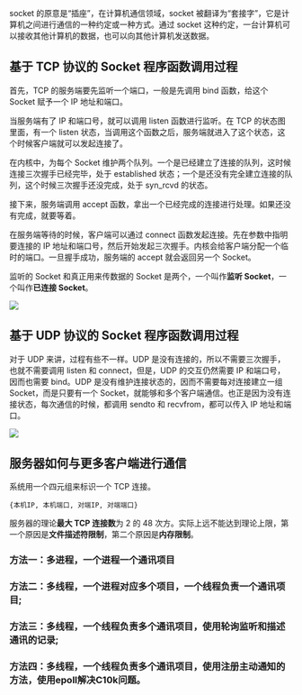 socket 的原意是“插座”，在计算机通信领域，socket 被翻译为“套接字”，它是计算机之间进行通信的一种约定或一种方式。通过 socket 这种约定，一台计算机可以接收其他计算机的数据，也可以向其他计算机发送数据。

## 基于 TCP 协议的 Socket 程序函数调用过程
首先，TCP 的服务端要先监听一个端口，一般是先调用 bind 函数，给这个 Socket 赋予一个 IP 地址和端口。

当服务端有了 IP 和端口号，就可以调用 listen 函数进行监听。在 TCP 的状态图里面，有一个 listen 状态，当调用这个函数之后，服务端就进入了这个状态，这个时候客户端就可以发起连接了。

在内核中，为每个 Socket 维护两个队列。一个是已经建立了连接的队列，这时候连接三次握手已经完毕，处于 established 状态；一个是还没有完全建立连接的队列，这个时候三次握手还没完成，处于 syn_rcvd 的状态。

接下来，服务端调用 accept 函数，拿出一个已经完成的连接进行处理。如果还没有完成，就要等着。

在服务端等待的时候，客户端可以通过 connect 函数发起连接。先在参数中指明要连接的 IP 地址和端口号，然后开始发起三次握手。内核会给客户端分配一个临时的端口。一旦握手成功，服务端的 accept 就会返回另一个 Socket。

监听的 Socket 和真正用来传数据的 Socket 是两个，一个叫作**监听 Socket**，一个叫作**已连接 Socket**。

![](https://static001.geekbang.org/resource/image/77/92/77d5eeb659d5347874bda5e8f711f692.jpg)

## 基于 UDP 协议的 Socket 程序函数调用过程

对于 UDP 来讲，过程有些不一样。UDP 是没有连接的，所以不需要三次握手，也就不需要调用 listen 和 connect，但是，UDP 的交互仍然需要 IP 和端口号，因而也需要 bind。UDP 是没有维护连接状态的，因而不需要每对连接建立一组 Socket，而是只要有一个 Socket，就能够和多个客户端通信。也正是因为没有连接状态，每次通信的时候，都调用 sendto 和 recvfrom，都可以传入 IP 地址和端口。

![](https://static001.geekbang.org/resource/image/77/ef/778687d1a02ffc0c24078c33be2ac1ef.jpg)


## 服务器如何与更多客户端进行通信

系统用一个四元组来标识一个 TCP 连接。
```
{本机IP, 本机端口, 对端IP, 对端端口}
```

服务器的理论**最大 TCP 连接数**为 2 的 48 次方。实际上远不能达到理论上限，第一个原因是**文件描述符限制**，第二个原因是**内存限制**。

### 方法一：多进程，一个进程一个通讯项目
### 方法二：多线程，一个进程对应多个项目，一个线程负责一个通讯项目;
### 方法三：多线程，一个线程负责多个通讯项目，使用轮询监听和描述 通讯的记录;
### 方法四：多线程，一个线程负责多个通讯项目，使用注册主动通知的方法，使用epoll解决C10k问题。

